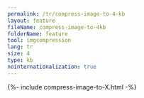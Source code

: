 ```yaml
---
permalink: /tr/compress-image-to-4-kb
layout: feature
fileName: compress-image-to-4kb
folderName: feature
tool: imgcompression
lang: tr
size: 4
type: kb
nointernationalization: true
---
```

{%- include compress-image-to-X.html -%}       

